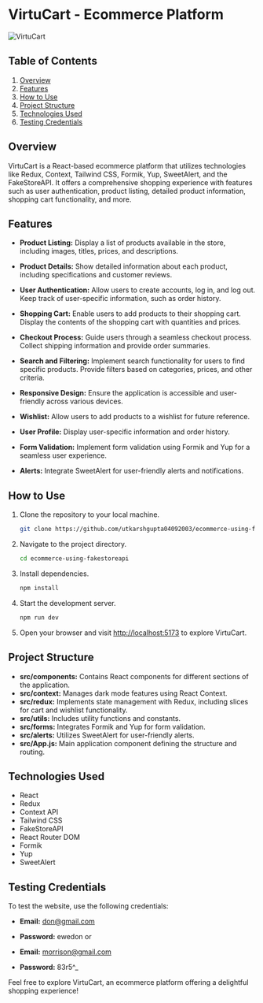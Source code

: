 # VirtuCart - Ecommerce Platform

![VirtuCart](./screenshot.png)

## Table of Contents

1. [Overview](#overview)
2. [Features](#features)
3. [How to Use](#how-to-use)
4. [Project Structure](#project-structure)
5. [Technologies Used](#technologies-used)
6. [Testing Credentials](#testing-credentials)

## Overview

VirtuCart is a React-based ecommerce platform that utilizes technologies like Redux, Context, Tailwind CSS, Formik, Yup, SweetAlert, and the FakeStoreAPI. It offers a comprehensive shopping experience with features such as user authentication, product listing, detailed product information, shopping cart functionality, and more.

## Features

- **Product Listing:** Display a list of products available in the store, including images, titles, prices, and descriptions.

- **Product Details:** Show detailed information about each product, including specifications and customer reviews.

- **User Authentication:** Allow users to create accounts, log in, and log out. Keep track of user-specific information, such as order history.

- **Shopping Cart:** Enable users to add products to their shopping cart. Display the contents of the shopping cart with quantities and prices.

- **Checkout Process:** Guide users through a seamless checkout process. Collect shipping information and provide order summaries.

- **Search and Filtering:** Implement search functionality for users to find specific products. Provide filters based on categories, prices, and other criteria.

- **Responsive Design:** Ensure the application is accessible and user-friendly across various devices.

- **Wishlist:** Allow users to add products to a wishlist for future reference.

- **User Profile:** Display user-specific information and order history.

- **Form Validation:** Implement form validation using Formik and Yup for a seamless user experience.

- **Alerts:** Integrate SweetAlert for user-friendly alerts and notifications.

## How to Use

1. Clone the repository to your local machine.

   ```bash
   git clone https://github.com/utkarshgupta04092003/ecommerce-using-fakestoreapi.git
   ```

2. Navigate to the project directory.

   ```bash
   cd ecommerce-using-fakestoreapi
   ```

3. Install dependencies.

   ```bash
   npm install
   ```

4. Start the development server.

   ```bash
   npm run dev
   ```

5. Open your browser and visit [http://localhost:5173](http://localhost:5173) to explore VirtuCart.

## Project Structure

- **src/components:** Contains React components for different sections of the application.
- **src/context:** Manages dark mode features using React Context.
- **src/redux:** Implements state management with Redux, including slices for cart and wishlist functionality.
- **src/utils:** Includes utility functions and constants.
- **src/forms:** Integrates Formik and Yup for form validation.
- **src/alerts:** Utilizes SweetAlert for user-friendly alerts.
- **src/App.js:** Main application component defining the structure and routing.

## Technologies Used

- React
- Redux
- Context API
- Tailwind CSS
- FakeStoreAPI
- React Router DOM
- Formik
- Yup
- SweetAlert

## Testing Credentials

To test the website, use the following credentials:

- **Email:** don@gmail.com
- **Password:** ewedon
or

- **Email:** morrison@gmail.com
- **Password:** 83r5^_


Feel free to explore VirtuCart, an ecommerce platform offering a delightful shopping experience!